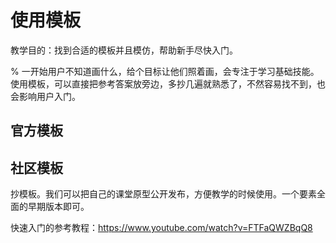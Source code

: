 # 使用模板

教学目的：找到合适的模板并且模仿，帮助新手尽快入门。

% 一开始用户不知道画什么，给个目标让他们照着画，会专注于学习基础技能。使用模板，可以直接把参考答案放旁边，多抄几遍就熟悉了，不然容易找不到，也会影响用户入门。

## 官方模板

## 社区模板

抄模板。我们可以把自己的课堂原型公开发布，方便教学的时候使用。一个要素全面的早期版本即可。

快速入门的参考教程：https://www.youtube.com/watch?v=FTFaQWZBqQ8
